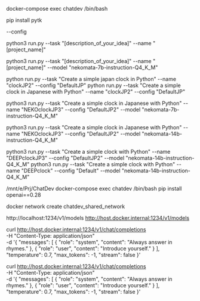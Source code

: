 docker-compose exec chatdev /bin/bash

pip install pytk

--config

python3 run.py --task "[description_of_your_idea]" --name "[project_name]"

python3 run.py --task "[description_of_your_idea]" --name "[project_name]" --model "nekomata-7b-instruction-Q4_K_M"

python run.py --task "Create a simple japan clock in Python" --name "clockJP2" --config "DefaultJP"
python run.py --task "Create a simple clock in Japanese with Python" --name "clockJP2" --config "DefaultJP"

python3 run.py --task "Create a simple clock in Japanese with Python" --name "NEKOclockJP3" --config "DefaultJP2"  --model "nekomata-7b-instruction-Q4_K_M"

python3 run.py --task "Create a simple clock in Japanese with Python" --name "NEKOclockJP3" --config "DefaultJP2"  --model "nekomata-14b-instruction-Q4_K_M"

python3 run.py --task "Create a simple clock with Python" --name "DEEPclockJP3" --config "DefaultJP2"  --model "nekomata-14b-instruction-Q4_K_M"
python3 run.py --task "Create a simple clock with Python" --name "DEEPclock" --config "Default"  --model "nekomata-14b-instruction-Q4_K_M"

/mnt/e/Prj/ChatDev
docker-compose exec chatdev /bin/bash
pip install openai==0.28

docker network create chatdev_shared_network


http://localhost:1234/v1/models
http://host.docker.internal:1234/v1/models

curl http://host.docker.internal:1234/v1/chat/completions \
-H "Content-Type: application/json" \
-d '{ 
  "messages": [ 
    { "role": "system", "content": "Always answer in rhymes." },
    { "role": "user", "content": "Introduce yourself." }
  ], 
  "temperature": 0.7, 
  "max_tokens": -1,
  "stream": false
}'

curl http://host.docker.internal:1234/v1/chat/completions \
-H "Content-Type: application/json" \
-d '{ 
  "messages": [ 
    { "role": "system", "content": "Always answer in rhymes." },
    { "role": "user", "content": "Introduce yourself." }
  ], 
  "temperature": 0.7, 
  "max_tokens": -1,
  "stream": false
}'